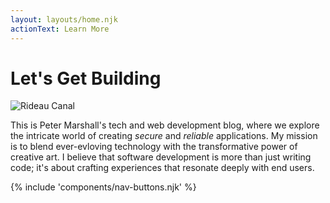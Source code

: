 ```yaml
---
layout: layouts/home.njk
actionText: Learn More
---
```


# Let's Get Building

![Rideau Canal](/assets/banner.jpg)

This is Peter Marshall's tech and web development blog, where we explore the intricate world of creating *secure* and *reliable* applications. My mission is to blend ever-evloving technology with the transformative power of creative art. I believe that software development is more than just writing code; it's about crafting experiences that resonate deeply with end users.

{% include 'components/nav-buttons.njk' %}

